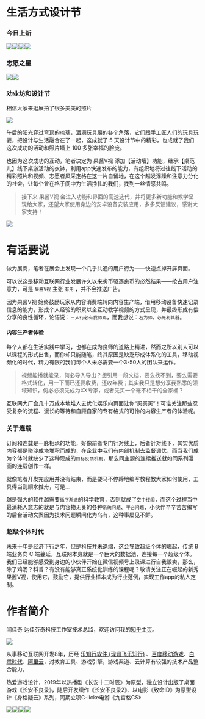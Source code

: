 # 生活方式设计节

### 今日上新

![](29.jpg)![](30.jpg)![](31.jpg)![](32.jpg)

### 志愿之星

![](33.jpg)![](34.jpg)

### 劝业坊和设计节

相信大家来逛展拍了很多美美的照片

![](35.jpg)

午后的阳光穿过穹顶的琉璃，洒满玩具展的各个角落，它们跟手工匠人们的玩具玩耍，把设计与生活融合在了一起，这成就了 5 天设计节中的精彩，也成就了我们这次成功的活动和照片墙上 100 多张幸福的脸庞。

也因为这次成功的互动，笔者决定为 果酱V视 添加【活动墙】功能，继承【桌范儿】线下桌游活动的衣钵，利用app快速发布的能力，有组织地将过往线下活动的精彩照片和视频、志愿者风采定格在这一片自留地，在这个越发浮躁和注意力分化的社会，让每个曾在格子间中为生活挣扎的我们，找到一丝情感共鸣。

>  接下来 果酱V视 会进入功能和界面的高速迭代，并将更多新功能和教学呈现给大家，还望大家使用身边的安卓设备安装应用，多多反馈建议，感谢大家支持！

![](36.jpg)

# 有话要说

做为展商，笔者在展会上发现一个几乎共通的用户行为——快速点掉开屏页面。

可以说这是移动互联网行业发展许久以来劣币驱逐良币的必然结果——抢占用户注意力，可是 `果酱V视` 主张 `有用` ，并不会推送广告。

因为果酱V视 始终鼓励玩家从内容消费端转向内容生产端，借用移动设备快速记录信息的能力，形成个人经验的积累以全互动教学视频的方式呈现，并最终形成有偿分享的良性循环，论语说：`三人行必有我师焉`，而我想说：`若为师，必先利其器`。

#### 内容生产者体验

每个人都在生活实践中学习，也都在成为良师的道路上精进，然而之所以别人可以以课程的形式出售，而你却只能随笔，终其原因是缺乏形成体系化的工具，移动视频化的时代，精力有限的我们每个人未必需要一个3-50人的团队来运作。

> 视频能播就能录，何必导入导出？想引用一段文档，要么找不到，要么需要格式转化，用一下而已还要收费，还收年费；其实我只是想分享我熟悉的领域知识，何必必须先成为XX专家，或者先买一个毫不相干的全家桶？

互联网大厂会几十万成本地堆人去优化娱乐向页面让你“买买买”！可谁关注那些忍受复杂的流程、漫长的等待和自顾自家的专有格式的可怜的内容生产者的体验呢。

### 关于连载

订阅和连载是一脉相承的功能，好像前者专门针对线上，后者针对线下，其实优质内容都是聚沙成塔堆积而成的，在企业中我们有内部机制去监督调优，而当我们成为个体时就缺少了这种现成的`目标反馈机制`，那么同主题的连续推送就如同系列漫画的连载创作一样。

就像笔者开发完应用并没有结束，而是要马不停蹄地编写教程教大家如何使用，工具得当则顺水推舟，可是...

越是强大的软件越需要`循序渐进`的科学教育，否则就成了`空中楼阁`，而这个过程当中最消耗人意志的就是与内容物无关的各种`系统问题`、`平台问题`，小伙伴辛辛苦苦编写的后台活动文案因为技术问题瞬间化为乌有，这种事屡见不鲜。

### 超级个体时代

未来十年是经济下行之年，但是科技并未退缩，这会导致超级个体的崛起，传统 B 端业务向 C 端蔓延，互联网本身就是一个巨大的数据池，连接每一个超级个体。我们已经能够感受到身边的小伙伴开始在微信视频号上录课进行自我贩卖，那么，除了鸡汤？科普？有没有能够真正系统化训练的课程呢？敬请关注正在崛起的新秀 果酱V视，使用它，鼓励它，提供行业样本成为行业范例，实现工作app的私人定制。

# 作者简介

闫佳奇 达佳芬奇科技工作室技术总监，欢迎访问我的[知乎主页](https://www.zhihu.com/people/digitalspritejack)。

[![](series/zhihu.png)](https://www.zhihu.com/people/digitalspritejack)

从事移动互联网开发8年，历经 [乐知行软件 (现讯飞乐知行)](https://baike.baidu.com/item/%E5%8C%97%E4%BA%AC%E4%B9%90%E7%9F%A5%E8%A1%8C%E8%BD%AF%E4%BB%B6%E6%9C%89%E9%99%90%E5%85%AC%E5%8F%B8) 、[百度移动游戏](https://baike.baidu.com/item/%E7%99%BE%E5%BA%A6%E7%A7%BB%E5%8A%A8%E6%B8%B8%E6%88%8F)、[白鹭时代](https://baike.baidu.com/item/%E5%8C%97%E4%BA%AC%E7%99%BD%E9%B9%AD%E6%97%B6%E4%BB%A3%E4%BF%A1%E6%81%AF%E6%8A%80%E6%9C%AF%E6%9C%89%E9%99%90%E5%85%AC%E5%8F%B8)、[阿里云](https://baike.baidu.com/item/%E9%98%BF%E9%87%8C%E4%BA%91)，对教育工具、游戏引擎，游戏渠道、云计算有较强的技术产品整合能力。

热爱游戏设计，2019年以热播剧《长安十二时辰》为原型，独立设计出版了桌面游戏《长安不良录》，随后开发续作《长安不良录2》、以电影《致命ID》为原型设计《身格疑云》系列，同期立项C-licke电游《九宫格CS》

![](series/bulianglu1.jpg)![](series/bulianglu2.jpg)![](series/shengeyiyun.jpg)![](series/cs9.jpg)